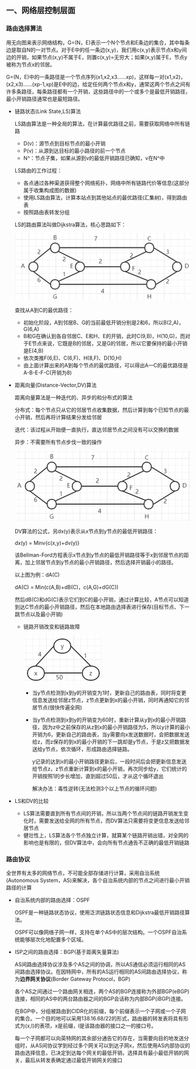 ## 一、网络层控制层面

### 路由选择算法

用无向图来表示网络结构，G=(N，E)表示一个N个节点和E条边的集合，其中每条边是取自N的一对节点。对于E中的任一条边(x,y)，我们用c(x,y)表示节点x和y间边的开销，如果节点(x,y)不属于E，则置c(x,y)=无穷大；如果(x,y)属于E，节点y被称为节点x的邻居。

G=(N，E)中的一条路径是一个节点序列(x1,x2,x3……xp)，这样每一对(x1,x2)，(x2,x3)……(xp-1,xp)是E中的边，给定任何两个节点x和y，通常这两个节点之间有许多条路径，每条路径都有一个开销，这些路径中的一个或多个是最低开销路径，最小开销路径通常也是最短路径。

- 链路状态(Link State,LS)算法

  LS路由算法是一种全局的算法，在计算最优路径之前，需要获取网络中所有链路

  - D(v)：源节点到目标节点的最小开销
  - P(v)：从源到达目标的最小路径的前一个节点
  - N^：节点子集，如果从源到v的最低开销路径已确知，v在N^中

  LS路由的工作过程：

  - 各点通过各种渠道获得整个网络拓扑，网络中所有链路代价等信息(这部分属于收集构成图的数据)
  - 使用LS路由算法，计算本站点到其他站点的最优路径(汇集树)，得到路由表
  - 按照路由表转发分组

  LS的路由算法叫做Dijkstra算法，核心思路如下：

  ![image-20210622212018985](https://raw.githubusercontent.com/sermonlizhi/picture/main/image-20210622212018985.png)

  查找从A到C的最优路径：

  - 初始化阶段，A到邻居B、G的当前最低开销分别是2和6，所以B(2,A)，G(6,A)
  - B和G在确认到各自邻居C、E和H、E的开销，此时C(9,B)，H(10,G)，而对于E节点来说，它既是B的邻居，又是G的邻居，所以它要保持的最小开销是E(4,B)
  - 依次类推F(6,E)、C(6,F)、H(8,F)、D(10,H)
  - 由上面计算出来的A到每个节点的最优路径，可以得出A—C的最优路径是A-B-E-F-C(开销为8)

- 距离向量(Distance-Vector,DV)算法

  距离向量算法是一种迭代的、异步的和分布式的算法

  分布式：每个节点只从它的邻居节点收集数据，然后计算到每个已知节点的最小开销，然后再将计算结果分发给邻居

  迭代：该过程从开始便一直执行，直达邻居节点之间没有可以交换的数据

  异步：不需要所有节点步伐一致的操作

  ![image-20210624154814551](https://raw.githubusercontent.com/sermonlizhi/picture/main/bNvKGBlHEazg3cs.png)

  DV算法的公式，另dx(y)表示从x节点到y节点的最低开销路径：

  dx(y) = Minv{c(x,y)+dv(y)}

  该Bellman-Ford方程表示x节点到y节点的最低开销路径等于x到邻居节点的距离，加上邻居节点到y节点的最小开销路径，然后选择开销最小的路径。

  以上图为例：dA(C)

  dA(C) = Min(c(A,B)+dB(C)，c(A,G)+dG(C))

  然后dB(C)和dG(C)表示它们到C的最小开销，通过计算比较，A节点可以知道到达C节点的最小开销路径，然后在本地路由选择表进行保存(目标节点、下一跳节点以及最小开销)

  - 链路开销改变和链路故障

    ![image-20210624161652072](https://raw.githubusercontent.com/sermonlizhi/picture/main/Im4lpFOauE7D9JS.png)

    - 当y节点检测到x到y的开销变为1时，更新自己的路由表，同时将变更信息发送给邻居z节点，z节点更新到x的最小开销，同时再通知它的邻居节点(很快传遍全网)

    - 当y节点检测到x到y的开销变为60时，重新计算从y到x的最小开销路径，因为z中之前保存的从z到x的最小开销路径为5，所以y计算的最小开销为6，更新自己的路由表，当y需要向x发送数据时，会把数据发送给z，而z保存的到x的最小开销的下一跳却是y节点，于是z又把数据发送给y节点，依次循环，形成路由选择链路。

      y记录的达到x的最小开销路径更新后，一段时间后会把更新信息发送给节点z，z节点重新计算到x的最小开销，再次同步给y，它们统计的开销按照1的步长增加，直到超过50后，才从这个循环退出

      <!--好消息传的快，坏消息传的慢-->

      解决办法：毒性逆转(无法检测3个以上节点的循环问题)

- LS和DV的比较

  - LS算法需要直到所有节点间的开销，所以当两个节点间的链路开销发生变化时，需要发送给全网的所有节点，而DV算法只需要将变更信息发送给邻居节点
  - 健壮性上，LS算法各个节点独立计算，就算某个链路开销出错，对全网的影响也是有限的，但DV算法中，会向所有节点通告不正确的最低开销链路

### 路由协议

全世界有太多的网络节点，不可能全部存储进行计算，采用自治系统(Autonomous System，AS)来解决，各个自治系统内部的节点之间进行最小开销路径的计算

- 自治系统内部的路由选择：OSPF

  OSPF是一种链路状态协议，使用泛洪链路状态信息和Dijkstra最低开销路径算法。

  OSPF可以像网络子网一样，支持在单个AS中的层次结构。一个OSPF自治系统能够层次化地配置多个区域。

- ISP之间的路由选择：BGP(基于距离矢量算法)

  AS间路由选择协议涉及多个AS之间的协调，所以AS通信必须运行相同的AS间路由选择协议。在因特网中，所有的AS运行相同的AS间路由选择协议，称为**边界网关协议**(Border Gateway Protocol，BGP)

  各个AS之间通过一个路由网关相连，两个AS的BGP连接称为外部BGP(eBGP)连接，相同的AS中的两台路由器之间的BGP会话称为内部BGP(iBGP)连接。

  在BGP中，分组被路由到CIDR化的前缀，每个前缀表示一个子网或一个子网的集合。一个目的地可以采用138.16.68/22的形式，路由器的转发表将具有形式为(x,I)的表项，x是前缀，I是该路由器的接口之一的接口号。

  每一个子网都可以向英特网的其余部分通告它的存在，当需要向目的地发送分组时，从AS间协议学到经过多个网关可以到达子网x，然后使用AS内部协议的路由选择信息，已决定到达每个网关的最低开销，选择具有最小最低开销的网关，最后从转发表确定通过最低开销网关的接口